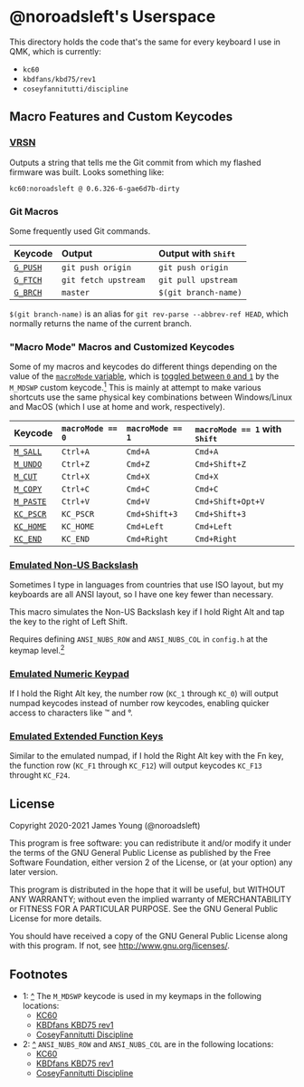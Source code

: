 # @noroadsleft's Userspace

This directory holds the code that's the same for every keyboard I use in QMK, which is currently:

- `kc60`
- `kbdfans/kbd75/rev1`
- `coseyfannitutti/discipline`


## Macro Features and Custom Keycodes

### [VRSN](./noroadsleft.c#L33-L37)

Outputs a string that tells me the Git commit from which my flashed firmware was built. Looks something like:

    kc60:noroadsleft @ 0.6.326-6-gae6d7b-dirty

### Git Macros

Some frequently used Git commands.

| Keycode                             | Output                 | Output with <kbd>Shift</kbd> |
| :---------------------------------- | :--------------------- | :--------------------------- |
| [`G_PUSH`](./noroadsleft.c#L49-L53) | `git push origin `     | `git push origin `           |
| [`G_FTCH`](./noroadsleft.c#L54-L63) | `git fetch upstream `  | `git pull upstream `         |
| [`G_BRCH`](./noroadsleft.c#L64-L73) | `master`               | `$(git branch-name)`         |

`$(git branch-name)` is an alias for `git rev-parse --abbrev-ref HEAD`, which normally returns the name of the current branch.

### "Macro Mode" Macros and Customized Keycodes

Some of my macros and keycodes do different things depending on the value of the [`macroMode` variable](./noroadsleft.c#L23), which is [toggled between `0` and `1`](./noroadsleft.c#L116-L120) by the `M_MDSWP` custom keycode.[<sup>1</sup>](#footnotes) This is mainly at attempt to make various shortcuts use the same physical key combinations between Windows/Linux and MacOS (which I use at home and work, respectively).

| Keycode                                | `macroMode == 0` | `macroMode == 1` | `macroMode == 1` with <kbd>Shift</kbd> |
| :------------------------------------- | :--------------- | :--------------- | :------------------------------------- |
| [`M_SALL`](./noroadsleft.c#L74-L82)    | `Ctrl+A`         | `Cmd+A`          | `Cmd+A`                                |
| [`M_UNDO`](./noroadsleft.c#L83-L95)    | `Ctrl+Z`         | `Cmd+Z`          | `Cmd+Shift+Z`                          |
| [`M_CUT`](./noroadsleft.c#L96-L104)    | `Ctrl+X`         | `Cmd+X`          | `Cmd+X`                                |
| [`M_COPY`](./noroadsleft.c#L105-L113)  | `Ctrl+C`         | `Cmd+C`          | `Cmd+C`                                |
| [`M_PASTE`](./noroadsleft.c#L114-L126) | `Ctrl+V`         | `Cmd+V`          | `Cmd+Shift+Opt+V`                      |
| [`KC_PSCR`](./noroadsleft.c#L162-L170) | `KC_PSCR`        | `Cmd+Shift+3`    | `Cmd+Shift+3`                          |
| [`KC_HOME`](./noroadsleft.c#L171-L179) | `KC_HOME`        | `Cmd+Left`       | `Cmd+Left`                             |
| [`KC_END`](./noroadsleft.c#L180-L188)  | `KC_END`         | `Cmd+Right`      | `Cmd+Right`                            |

### [Emulated Non-US Backslash](./noroadsleft.c#L32-L42)

Sometimes I type in languages from countries that use ISO layout, but my keyboards are all ANSI layout, so I have one key fewer than necessary.

This macro simulates the Non-US Backslash key if I hold Right Alt and tap the key to the right of Left Shift.

Requires defining `ANSI_NUBS_ROW` and `ANSI_NUBS_COL` in `config.h` at the keymap level.[<sup>2</sup>](#footnotes)

### [Emulated Numeric Keypad](./noroadsleft.c#L132-L146)

If I hold the Right Alt key, the number row (`KC_1` through `KC_0`) will output numpad keycodes instead of number row keycodes, enabling quicker access to characters like ™ and °.

### [Emulated Extended Function Keys](./noroadsleft.c#L147-L161)

Similar to the emulated numpad, if I hold the Right Alt key with the Fn key, the function row (`KC_F1` through `KC_F12`) will output keycodes `KC_F13` throught `KC_F24`.


## License

Copyright 2020-2021 James Young (@noroadsleft)

This program is free software: you can redistribute it and/or modify
it under the terms of the GNU General Public License as published by
the Free Software Foundation, either version 2 of the License, or
(at your option) any later version.

This program is distributed in the hope that it will be useful,
but WITHOUT ANY WARRANTY; without even the implied warranty of
MERCHANTABILITY or FITNESS FOR A PARTICULAR PURPOSE.  See the
GNU General Public License for more details.

You should have received a copy of the GNU General Public License
along with this program.  If not, see <http://www.gnu.org/licenses/>.


## Footnotes

- 1: [^](#macro-mode-macros-and-customized-keycodes) The `M_MDSWP` keycode is used in my keymaps in the following locations:
  - [KC60](../../keyboards/kc60/keymaps/noroadsleft/keymap.c#L111)
  - [KBDfans KBD75 rev1](../../keyboards/kbdfans/kbd75/keymaps/noroadsleft/keymap.c#L93)
  - [CoseyFannitutti Discipline](../../keyboards/coseyfannitutti/discipline/keymaps/noroadsleft/keymap.c#L66)
- 2: [^](#emulated-non-us-backslash) `ANSI_NUBS_ROW` and `ANSI_NUBS_COL` are in the following locations:
  - [KC60](../../keyboards/kc60/keymaps/noroadsleft/config.h#L35-L36)
  - [KBDfans KBD75 rev1](../../keyboards/kbdfans/kbd75/keymaps/noroadsleft/config.h#L26-L27)
  - [CoseyFannitutti Discipline](../../keyboards/coseyfannitutti/discipline/keymaps/noroadsleft/config.h#L19-L20)
